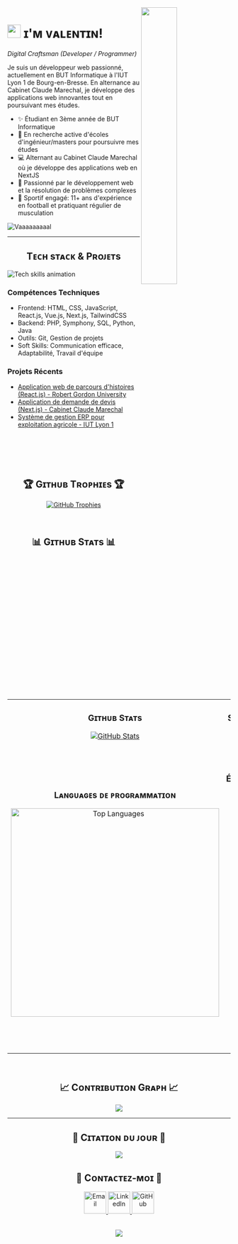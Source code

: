 <!--Banner-->
<!--![ValentinGoux Banner Image](./banner.png)-->

<!--Night Owl image-->
<div>
  <img align="right" width="40%" src="https://raw.githubusercontent.com/Tarikul-Islam-Anik/Animated-Fluent-Emojis/master/Emojis/Animals/Penguin.png">
</div>

<!--Header Name-->
# <img src="https://emojis.slackmojis.com/emojis/images/1531849430/4246/blob-sunglasses.gif?1531849430" width="30"/> ɪ'ᴍ ᴠᴀʟᴇɴᴛɪɴ! 
*Digital Craftsman (Developer / Programmer)*
<br /> 

<!--Start Intro-->               
<p align="left">Je suis un développeur web passionné, actuellement en BUT Informatique à l'IUT Lyon 1 de Bourg-en-Bresse. En alternance au Cabinet Claude Marechal, je développe des applications web innovantes tout en poursuivant mes études.</p>

- ✨ Étudiant en 3ème année de BUT Informatique
- 🌱 En recherche active d'écoles d'ingénieur/masters pour poursuivre mes études
- 💻 Alternant au Cabinet Claude Marechal où je développe des applications web en NextJS
- 🚀 Passionné par le développement web et la résolution de problèmes complexes
- 🏈 Sportif engagé: 11+ ans d'expérience en football et pratiquant régulier de musculation
<!--End Intro-->

<!--Profile Count Badge-->
<p align="left">
  <img src="https://komarev.com/ghpvc/?username=Vaaaaaaaaal&label=Profile%20views&color=0e75b6&style=for-the-badge&logo=star" alt="Vaaaaaaaaal" style="padding-right:20px;" />
</p>

---


<!--Languages and Tools Section-->       
<h2 align="center">Tᴇᴄʜ sᴛᴀᴄᴋ & Pʀᴏᴊᴇᴛs</h2> 
<picture>
  <source media="(prefers-color-scheme: dark)" srcset="./Skills Animation Dark.gif">
  <img align="left" alt="Tech skills animation" src="./Skills Animation Dark.gif">
</picture>
<br />

<h3 align="left">Compétences Techniques</h3>
<ul align="left">
  <li>Frontend: HTML, CSS, JavaScript, React.js, Vue.js, Next.js, TailwindCSS</li>
  <li>Backend: PHP, Symphony, SQL, Python, Java</li>
  <li>Outils: Git, Gestion de projets</li>
  <li>Soft Skills: Communication efficace, Adaptabilité, Travail d'équipe</li>
</ul>
  
<h3 align="left">Projets Récents</h3>
<ul align="left">
  <li><a href="#">Application web de parcours d'histoires (React.js) - Robert Gordon University</a></li>
  <li><a href="#">Application de demande de devis (Next.js) - Cabinet Claude Marechal</a></li>
  <li><a href="#">Système de gestion ERP pour exploitation agricole - IUT Lyon 1</a></li>
</ul>
<br />
<br />
<br />
<br />


<!--Trophies Section-->   
<h2 align="center">🏆 Gɪᴛʜᴜʙ Tʀᴏᴘʜɪᴇs 🏆</h2>
<p align="center">
  <a href="https://github.com/Vaaaaaaaaal">
    <picture>
      <source media="(prefers-color-scheme: dark)" srcset="https://github-profile-trophy.vercel.app/?username=Vaaaaaaaaal&no-bg=true&row=2&column=6&margin-w=20&margin-h=20&theme=monokai">
      <source media="(prefers-color-scheme: light)" srcset="https://github-profile-trophy.vercel.app/?username=Vaaaaaaaaal&no-bg=true&row=2&column=6&margin-w=20&margin-h=20">
      <img alt="GitHub Trophies" src="https://github-profile-trophy.vercel.app/?username=Vaaaaaaaaal&no-bg=true&no-frame=true&row=2&column=6&margin-w=20&margin-h=20">
    </picture>
  </a>
</p>
<br />

<!--Github stats Table--> 
<h2 align="center">📊 Gɪᴛʜᴜʙ Sᴛᴀᴛs 📊</h2>

<table width="100%">
  <tr>
    <td width="50%">
      <h3 align="center"><strong>Gɪᴛʜᴜʙ Sᴛᴀᴛs</strong></h3>
      <p align="center">
        <a href="https://github.com/Vaaaaaaaaal">
          <img align="center" src="https://github-readme-stats.vercel.app/api?username=Vaaaaaaaaal&count_private=true&show_icons=true&theme=tokyonight&bg_color=0,000000,1a1b27&title_color=70a5fd&text_color=ffffff&rank_icon=github&hide=prs,issues,contribs&show=reviews,prs_merged,prs_merged_percentage" alt="GitHub Stats" />
        </a>
      </p>
    </td>
    <td width="50%">
      <h3 align="center"><strong>Sᴛʀᴇᴀᴋ Sᴛᴀᴛs</strong></h3>
      <p align="center">
        <a href="https://github.com/Vaaaaaaaaal">
          <img align="center" src="https://streak-stats.demolab.com?user=Vaaaaaaaaal&theme=tokyonight&background=0,000000,1a1b27&fire=70a5fd&ring=70a5fd&sideNums=ffffff&sideLabels=ffffff&dates=c792ea&currStreakNum=ffffff" alt="Streak Stats" />
        </a>
      </p>
    </td>
  </tr>
  <tr>
    <td width="50%">
      <h3 align="center"><strong>Lᴀɴɢᴜᴀɢᴇs ᴅᴇ ᴘʀᴏɢʀᴀᴍᴍᴀᴛɪᴏɴ</strong></h3>
      <p align="center">
        <a href="https://github.com/Vaaaaaaaaal">
          <img align="center" width="470" src="https://github-readme-stats.vercel.app/api/top-langs/?username=Vaaaaaaaaal&layout=compact&theme=tokyonight&bg_color=0,000000,1a1b27&title_color=70a5fd&text_color=ffffff" alt="Top Languages" />
        </a>
      </p>
    </td>
    <td width="50%">
      <h3 align="center"><strong>Pᴀʀᴄᴏᴜʀs Éᴅᴜᴄᴀᴛɪᴏɴɴᴇʟ</strong></h3>
      <p align="center">
        <ul align="left">
          <li>🎓 BUT Informatique - Université Claude Bernard Lyon 1 (2022-2025)</li>
          <li>🎓 Baccalauréat Général Maths-NSI - Lycée Carriat (2019-2022)</li>
          <li>🏆 Diplôme de Gratitude - Projet anti-harcèlement (2018)</li>
          <li>🚗 Permis de conduire</li>
          <li>🩹 PSC1 (Premiers Secours)</li>
        </ul>
      </p>
    </td>
  </tr>
</table>
<br />

<!--Contribution Graph-->
<h2 align="center">📈 Cᴏɴᴛʀɪʙᴜᴛɪᴏɴ Gʀᴀᴘʜ 📈</h2>
<div align="center">
    <img src="https://github-readme-activity-graph.vercel.app/graph?username=Vaaaaaaaaal&bg_color=1a1b27&color=ffffff&line=70a5fd&point=c792ea&area=false&hide_border=false" border-radius="15">
</div>

---

<!--Dynamic Quote card updates everyday at 12 PM--> 
<h2 align="center">🌟 Cɪᴛᴀᴛɪᴏɴ ᴅᴜ ᴊᴏᴜʀ 🌟</h2>
<p align="center">
    <img src="https://readme-daily-quotes.vercel.app/api?author=Steve%20Jobs&quote=L%27innovation%20c%27est%20ce%20qui%20distingue%20un%20leader%20d%27un%20suiveur.&theme=dark&bg_color=1a1b27&author_color=70a5fd&accent_color=c792ea">
</p>

<!--Contact Section--> 
<h2 align="center">🤝 Cᴏɴᴛᴀᴄᴛᴇᴢ-ᴍᴏɪ 🤝 </h2>
<div align="center">
  
<a href="mailto:gouxvalentin@gmail.com" target="_blank">
<img src="https://img.icons8.com/fluency/48/000000/gmail-new.png" width=50 height=50 alt="Email" style="margin-bottom: 5px;" />
</a>

<a href="https://www.linkedin.com/in/valentin-goux/" target="_blank">
<img src="https://img.icons8.com/color/48/000000/linkedin.png" width=50 height=50 alt="LinkedIn" style="margin-bottom: 5px;" />
</a>

<a href="https://github.com/Vaaaaaaaaal" target="_blank">
<img src="https://img.icons8.com/fluency/48/000000/github.png" width=50 height=50 alt="GitHub" style="margin-bottom: 5px;" />
</a>

</div>
<br/>

<!--Footer--> 
<p align="center">
  <img src="https://capsule-render.vercel.app/api?type=waving&color=gradient&height=65&section=footer"/>
</p>
